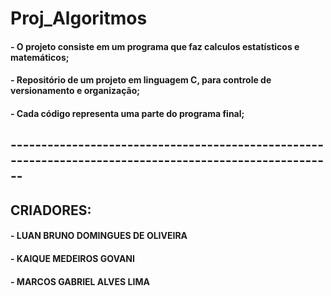 # **Proj_Algoritmos**
#### - O projeto consiste em um programa que faz calculos estatísticos e matemáticos;
#### - Repositório de um projeto em linguagem C, para controle de versionamento e organização;
#### - Cada código representa uma parte do programa final;
## --------------------------------------------------------------------------------------------------------
## **CRIADORES:**
#### - LUAN BRUNO DOMINGUES DE OLIVEIRA
#### - KAIQUE MEDEIROS GOVANI
#### - MARCOS GABRIEL ALVES LIMA
